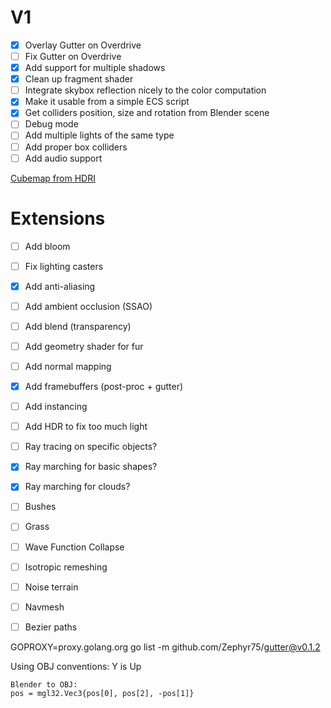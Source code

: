 # V1

- [X] Overlay Gutter on Overdrive
- [ ] Fix Gutter on Overdrive
- [X] Add support for multiple shadows
- [X] Clean up fragment shader 
- [ ] Integrate skybox reflection nicely to the color computation
- [X] Make it usable from a simple ECS script
- [X] Get colliders position, size and rotation from Blender scene
- [ ] Debug mode
- [ ] Add multiple lights of the same type
- [ ] Add proper box colliders
- [ ] Add audio support

[Cubemap from HDRI](https://matheowis.github.io/HDRI-to-CubeMap/)

# Extensions

- [ ] Add bloom
- [ ] Fix lighting casters
- [X] Add anti-aliasing
- [ ] Add ambient occlusion (SSAO)
- [ ] Add blend (transparency)
- [ ] Add geometry shader for fur
- [ ] Add normal mapping
- [X] Add framebuffers (post-proc + gutter)
- [ ] Add instancing
- [ ] Add HDR to fix too much light
- [ ] Ray tracing on specific objects?
- [x] Ray marching for basic shapes?
- [x] Ray marching for clouds?
- [ ] Bushes
- [ ] Grass
- [ ] Wave Function Collapse
- [ ] Isotropic remeshing
- [ ] Noise terrain
- [ ] Navmesh
- [ ] Bezier paths


GOPROXY=proxy.golang.org go list -m github.com/Zephyr75/gutter@v0.1.2


Using OBJ conventions: Y is Up

    Blender to OBJ:
    pos = mgl32.Vec3{pos[0], pos[2], -pos[1]}
